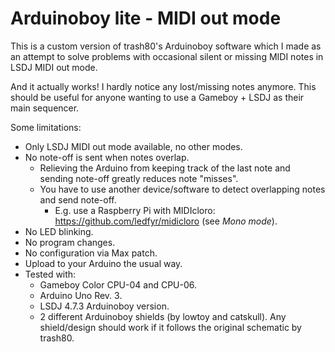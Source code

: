 # Arduinoboy lite - MIDI out mode
This is a custom version of trash80's Arduinoboy software which I made as an attempt to solve problems with occasional silent or missing MIDI notes in LSDJ MIDI out mode.

And it actually works! I hardly notice any lost/missing notes anymore. This should be useful for anyone wanting to use a Gameboy + LSDJ as their main sequencer.

Some limitations:
* Only LSDJ MIDI out mode available, no other modes.
* No note-off is sent when notes overlap.
  * Relieving the Arduino from keeping track of the last note and sending note-off greatly reduces note "misses".
  * You have to use another device/software to detect overlapping notes and send note-off.
    * E.g. use a Raspberry Pi with MIDIcloro: https://github.com/ledfyr/midicloro (see *Mono mode*).
* No LED blinking.
* No program changes.
* No configuration via Max patch.
* Upload to your Arduino the usual way.
* Tested with:
  * Gameboy Color CPU-04 and CPU-06.
  * Arduino Uno Rev. 3.
  * LSDJ 4.7.3 Arduinoboy version.
  * 2 different Arduinoboy shields (by lowtoy and catskull). Any shield/design should work if it follows the original schematic by trash80.
